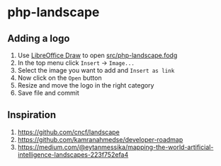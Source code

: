 php-landscape
=============

Adding a logo
-------------

1. Use [LibreOffice Draw] to open [src/php-landscape.fodg]()
2. In the top menu click `Insert` → `Image...`
4. Select the image you want to add and `Insert as link`
3. Now click on the  `Open` button
5. Resize and move the logo in the right category
6. Save file and commit 


Inspiration
-----------

1. https://github.com/cncf/landscape
2. https://github.com/kamranahmedse/developer-roadmap
3. https://medium.com/@eytanmessika/mapping-the-world-artificial-intelligence-landscapes-223f752efa4

[LibreOffice Draw]: https://fr.libreoffice.org/discover/draw/

